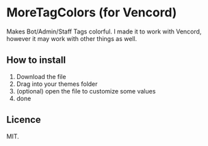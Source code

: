 # MoreTagColors (for Vencord)
Makes Bot/Admin/Staff Tags colorful.
I made it to work with Vencord, however it may work with other things as well.

## How to install
1. Download the file
2. Drag into your themes folder
3. (optional) open the file to customize some values
4. done

## Licence
MIT.
